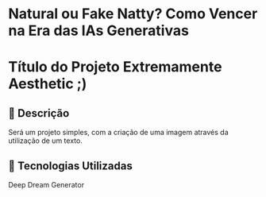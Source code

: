 # Natural ou Fake Natty? Como Vencer na Era das IAs Generativas

# Título do Projeto Extremamente Aesthetic ;)

## 📒 Descrição
Será um projeto simples, com a criação de uma imagem através da utilização de um texto.

## 🤖 Tecnologias Utilizadas
Deep Dream Generator
